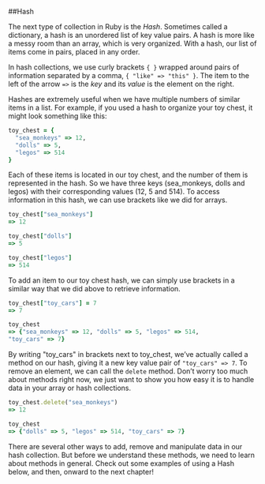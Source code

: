 
##Hash

The next type of collection in Ruby is the _Hash_. Sometimes called a dictionary, a hash is an unordered list of key value pairs. A hash is more like a messy room than an array, which is very organized. With a hash, our list of items come in pairs, placed in any order.

In hash collections, we use curly brackets `{ }` wrapped around pairs of information separated by a comma, `{ "like" => "this" }`. The item to the left of the arrow `=>` is the _key_ and its _value_ is the element on the right.

Hashes are extremely useful when we have multiple numbers of similar items in a list. For example, if you used a hash to organize your toy chest, it might look something like this:

```ruby
toy_chest = {
  "sea_monkeys" => 12,
  "dolls" => 5,
  "legos" => 514
}
```

Each of these items is located in our toy chest, and the number of them is represented in the hash. So we have three keys (sea_monkeys, dolls and legos) with their corresponding values (12, 5 and 514). To access information in this hash, we can use brackets like we did for arrays.

```ruby
toy_chest["sea_monkeys"]
=> 12

toy_chest["dolls"]
=> 5

toy_chest["legos"]
=> 514
```

To add an item to our toy chest hash, we can simply use brackets in a similar way that we did above to retrieve information.

```ruby
toy_chest["toy_cars"] = 7
=> 7

toy_chest
=> {"sea_monkeys" => 12, "dolls" => 5, "legos" => 514,
"toy_cars" => 7}
```

By writing "toy\_cars" in brackets next to toy_chest, we’ve actually called a method on our hash, giving it a new key value pair of `"toy_cars" => 7`. To remove an element, we can call the `delete` method. Don’t worry too much about methods right now, we just want to show you how easy it is to handle data in your array or hash collections.

```ruby
toy_chest.delete("sea_monkeys")
=> 12

toy_chest
=> {"dolls" => 5, "legos" => 514, "toy_cars" => 7}
```

There are several other ways to add, remove and manipulate data in our hash collection. But before we understand these methods, we need to learn about methods in general. Check out some examples of using a Hash below, and then, onward to the next chapter!
